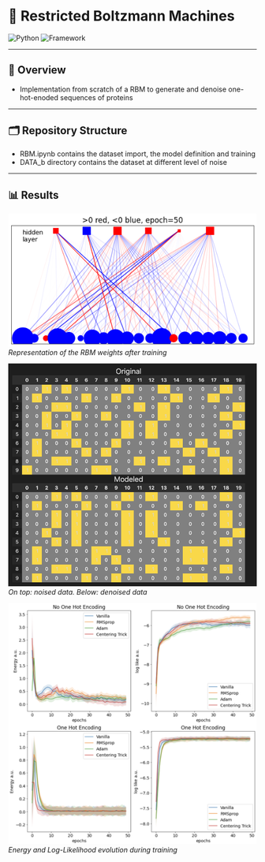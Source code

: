 # 🧠 Restricted Boltzmann Machines  

![Python](https://img.shields.io/badge/python-3.11%2B-blue.svg)
![Framework](https://img.shields.io/badge/framework-PyTorch-red)

---

## 📝 Overview
- Implementation from scratch of a RBM to generate and denoise one-hot-enoded sequences of proteins 

---

## 🗂️ Repository Structure
- RBM.ipynb contains the dataset import, the model definition and training
- DATA_b directory contains the dataset at different level of noise

--- 

## 📊 Results

![Generated Samples](rbm.png "rbm")  
*Representation of the RBM weights after training*

![Generated Samples](data_proteins.png "denoised data") 
*On top: noised data. Below: denoised data*

![Generated Samples](losses.png "losses")   
*Energy and Log-Likelihood evolution during training*

